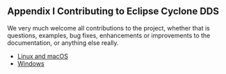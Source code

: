 ## Appendix I Contributing to Eclipse Cyclone DDS

We very much welcome all contributions to the project, whether that is questions, examples, bug fixes, enhancements or improvements to the documentation, or anything else really. 

- [Linux and macOS](Appendix/CycloneDDS-contribute/linux-and-macos.html)
- [Windows](Appendix/CycloneDDS-contribute/windows.html)